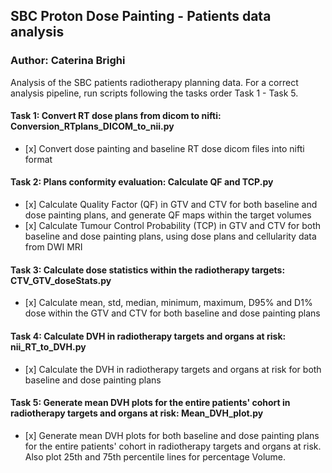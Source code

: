 ## SBC Proton Dose Painting - Patients data analysis

### Author: Caterina Brighi

Analysis of the SBC patients radiotherapy planning data.
For a correct analysis pipeline, run scripts following the tasks order Task 1 - Task 5. 

#### Task 1: Convert RT dose plans from dicom to nifti: Conversion_RTplans_DICOM_to_nii.py

*    [x]  Convert dose painting and baseline RT dose dicom files into nifti format
         
#### Task 2: Plans conformity evaluation: Calculate QF and TCP.py

*    [x]  Calculate Quality Factor (QF) in GTV and CTV for both baseline and dose painting plans, and generate QF maps within the target volumes
*    [x]  Calculate Tumour Control Probability (TCP) in GTV and CTV for both baseline and dose painting plans, using dose plans and cellularity data from DWI MRI 

#### Task 3: Calculate dose statistics within the radiotherapy targets: CTV_GTV_doseStats.py

*    [x]  Calculate mean, std, median, minimum, maximum, D95% and D1% dose within the GTV and CTV for both baseline and dose painting plans

#### Task 4: Calculate DVH in radiotherapy targets and organs at risk: nii_RT_to_DVH.py

*    [x]  Calculate the DVH in radiotherapy targets and organs at risk for both baseline and dose painting plans

#### Task 5: Generate mean DVH plots for the entire patients' cohort in radiotherapy targets and organs at risk: Mean_DVH_plot.py

*    [x]  Generate mean DVH plots for both baseline and dose painting plans for the entire patients' cohort in radiotherapy targets and organs at risk. Also plot 25th and 75th percentile lines for percentage Volume. 
